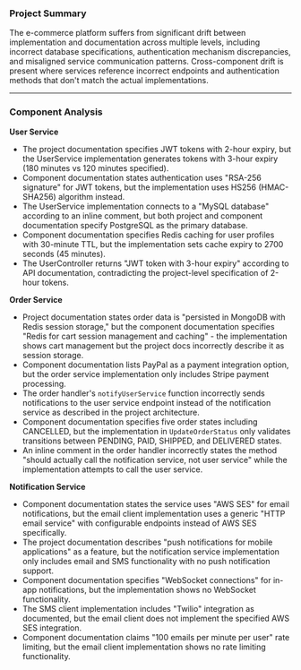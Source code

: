 ### Project Summary

The e-commerce platform suffers from significant drift between implementation and documentation across multiple levels, including incorrect database specifications, authentication mechanism discrepancies, and misaligned service communication patterns. Cross-component drift is present where services reference incorrect endpoints and authentication methods that don't match the actual implementations.

***

### Component Analysis

**User Service**

* The project documentation specifies JWT tokens with 2-hour expiry, but the UserService implementation generates tokens with 3-hour expiry (180 minutes vs 120 minutes specified).
* Component documentation states authentication uses "RSA-256 signature" for JWT tokens, but the implementation uses HS256 (HMAC-SHA256) algorithm instead.
* The UserService implementation connects to a "MySQL database" according to an inline comment, but both project and component documentation specify PostgreSQL as the primary database.
* Component documentation specifies Redis caching for user profiles with 30-minute TTL, but the implementation sets cache expiry to 2700 seconds (45 minutes).
* The UserController returns "JWT token with 3-hour expiry" according to API documentation, contradicting the project-level specification of 2-hour tokens.

**Order Service**

* Project documentation states order data is "persisted in MongoDB with Redis session storage," but the component documentation specifies "Redis for cart session management and caching" - the implementation shows cart management but the project docs incorrectly describe it as session storage.
* Component documentation lists PayPal as a payment integration option, but the order service implementation only includes Stripe payment processing.
* The order handler's `notifyUserService` function incorrectly sends notifications to the user service endpoint instead of the notification service as described in the project architecture.
* Component documentation specifies five order states including CANCELLED, but the implementation in `UpdateOrderStatus` only validates transitions between PENDING, PAID, SHIPPED, and DELIVERED states.
* An inline comment in the order handler incorrectly states the method "should actually call the notification service, not user service" while the implementation attempts to call the user service.

**Notification Service**

* Component documentation states the service uses "AWS SES" for email notifications, but the email client implementation uses a generic "HTTP email service" with configurable endpoints instead of AWS SES specifically.
* The project documentation describes "push notifications for mobile applications" as a feature, but the notification service implementation only includes email and SMS functionality with no push notification support.
* Component documentation specifies "WebSocket connections" for in-app notifications, but the implementation shows no WebSocket functionality.
* The SMS client implementation includes "Twilio" integration as documented, but the email client does not implement the specified AWS SES integration.
* Component documentation claims "100 emails per minute per user" rate limiting, but the email client implementation shows no rate limiting functionality.
